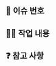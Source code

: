 ## 📌 이슈 번호

<!-- 이슈 번호 또는 링크 -->

## 👩‍💻 작업 내용

<!-- 작업한 내용 상세히 작성 -->

<!-- - 주요 기능/버그 수정 내용
- 참고 이미지 또는 동영상 첨부 가능 -->

## ❓ 참고 사항

<!-- 리뷰어가 참고하면 좋은 내용 -->
